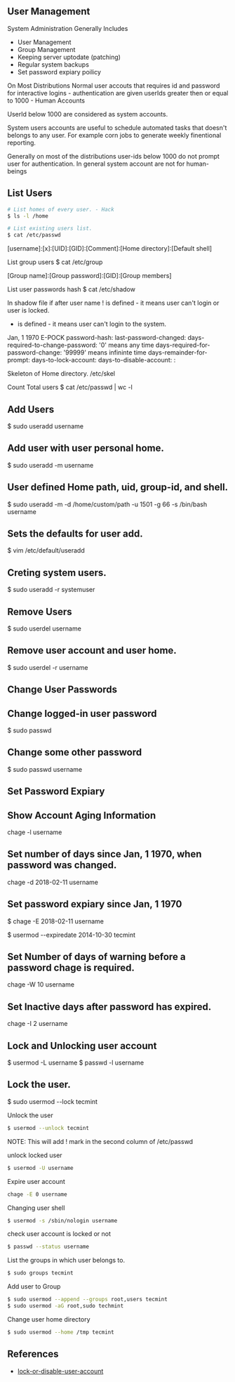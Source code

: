 
## User Management

 System Administration Generally Includes
 - User Management
 - Group Management
 - Keeping server uptodate (patching)
 - Regular system backups
 - Set password expiary poilicy

 On Most Distributions
 Normal user accouts that requires id and password for interactive logins - authentication are 
 given userIds greater then or equal to 1000 - Human Accounts

 UserId below 1000 are considered as system accounts.

 System users accounts are useful to schedule automated tasks that doesn't belongs to any user.
 For example corn jobs to generate weekly finentional reporting.

 Generally on most of the distributions user-ids below 1000 do not prompt user for authentication.
 In general system account are not for human-beings

## List Users
```sh
# List homes of every user. - Hack
$ ls -l /home

# List existing users list.
$ cat /etc/passwd
```
[username]:[x]:[UID]:[GID]:[Comment]:[Home directory]:[Default shell]

 List group users
 $ cat /etc/group

[Group name]:[Group password]:[GID]:[Group members] 

 List user passwords hash
 $ cat /etc/shadow

 In shadow file if after user name 
 ! is defined - it means user can't login or user is locked.
 * is defined - it means user can't login to the system.
 
 Jan, 1 1970 E-POCK
 password-hash:
 last-password-changed:
 days-required-to-change-password: '0' means any time 
 days-required-for-password-change: '99999' means infininte time
 days-remainder-for-prompt:
 days-to-lock-account:
 days-to-disable-account:
 :
 
 Skeleton of Home directory.
 /etc/skel

 Count Total users
 $ cat /etc/passwd | wc -l

## Add Users

 $ sudo useradd username

 ## Add user with user personal home.
 $ sudo useradd -m username 

 ## User defined Home path, uid, group-id, and shell.
 $ sudo useradd -m -d /home/custom/path -u 1501 -g 66 -s /bin/bash username



 ## Sets the defaults for user add.
 $ vim /etc/default/useradd

 ## Creting system users.
 $ sudo useradd -r systemuser

## Remove Users

 $ sudo userdel username
 
 ## Remove user account and user home.
 $ sudo userdel -r username

## Change User Passwords

 ## Change logged-in user password
 $ sudo passwd

 ## Change some other password
 $ sudo passwd username

## Set Password Expiary
 
 ## Show Account Aging Information
 chage -l username

 ## Set number of days since Jan, 1 1970, when password was changed.
 chage -d 2018-02-11 username

 ## Set password expiary since Jan, 1 1970
 $ chage -E 2018-02-11 username

 $ usermod --expiredate 2014-10-30 tecmint

 ## Set Number of days of warning before a password chage is required.
 chage -W 10 username
 
 ## Set Inactive days after password has expired.
 chage -I 2 username

## Lock and Unlocking user account

 $ usermod -L username
 $ passwd -l username

 ## Lock the user.
 $ sudo usermod --lock tecmint

Unlock the user
```sh
$ usermod --unlock tecmint
```

NOTE: This will add ! mark in the second column of /etc/passwd

unlock locked user
```sh
$ usermod -U username 
```

Expire user account
```sh
chage -E 0 username
```

Changing user shell
```sh
$ usermod -s /sbin/nologin username
```
check user account is locked or not
```sh 
$ passwd --status username
```

List the groups in which user belongs to.
```sh
$ sudo groups tecmint
```

Add user to Group
```sh
$ sudo usermod --append --groups root,users tecmint
$ sudo usermod -aG root,sudo techmint
```

Change user home directory
```sh
$ sudo usermod --home /tmp tecmint
```

## References
- [lock-or-disable-user-account](https://www.thegeekdiary.com/unix-linux-how-to-lock-or-disable-an-user-account)
